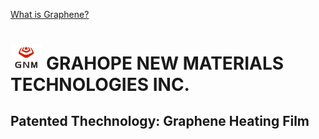 [What is Graphene?](https://en.wikipedia.org/wiki/Graphene)

# <img src="https://github.com/AckmeYe/AckmeYe.github.io/blob/master/images/Company%20Logo.png?raw=true" width="10%" height="10%" />  GRAHOPE NEW MATERIALS TECHNOLOGIES INC.

## Patented Thechnology: Graphene Heating Film
